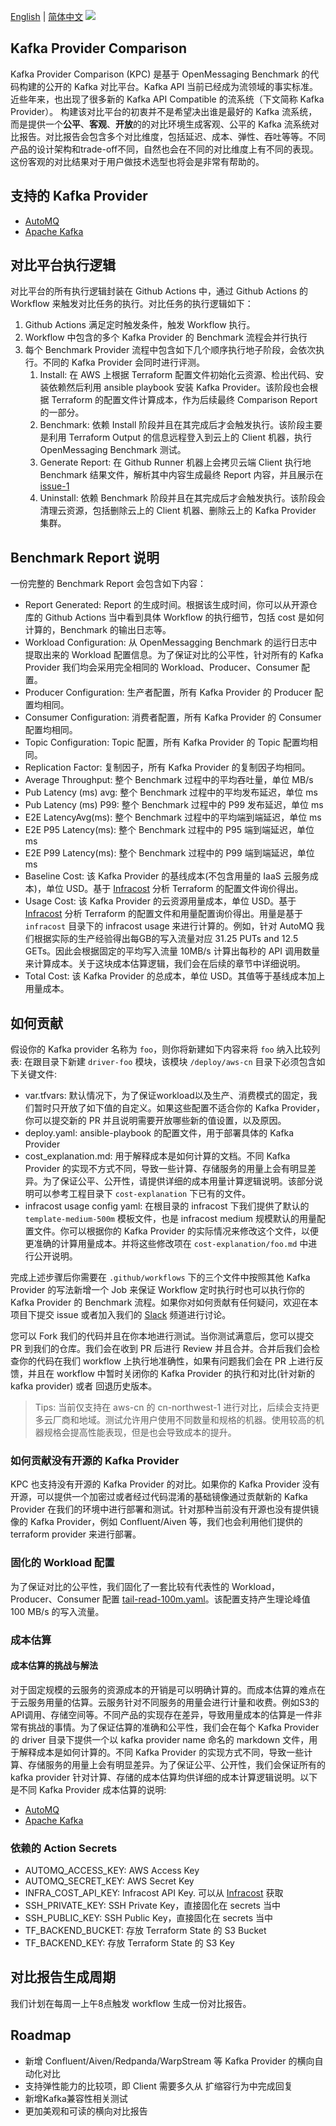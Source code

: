 [English](README.md) | [简体中文](README_zh.md)
![](images/kpc_banner.png)

## Kafka Provider Comparison

Kafka Provider Comparison (KPC) 是基于 OpenMessaging Benchmark 的代码构建的公开的 Kafka 对比平台。Kafka API
当前已经成为流领域的事实标准。近些年来，也出现了很多新的 Kafka API Compatible 的流系统（下文简称 Kafka Provider）。
构建该对比平台的初衷并不是希望决出谁是最好的 Kafka 流系统，而是提供一个**公平**、**客观**、**开放**的的对比环境生成客观、公平的 Kafka
流系统对比报告。对比报告会包含多个对比维度，包括延迟、成本、弹性、吞吐等等。不同产品的设计架构和trade-off不同，自然也会在不同的对比维度上有不同的表现。这份客观的对比结果对于用户做技术选型也将会是非常有帮助的。

## 支持的 Kafka Provider

* [AutoMQ](https://www.automq.com)
* [Apache Kafka](https://kafka.apache.org)

## 对比平台执行逻辑

对比平台的所有执行逻辑封装在 Github Actions 中，通过 Github Actions 的 Workflow 来触发对比任务的执行。对比任务的执行逻辑如下：

1. Github Actions 满足定时触发条件，触发 Workflow 执行。
2. Workflow 中包含的多个 Kafka Provider 的 Benchmark 流程会并行执行
3. 每个 Benchmark Provider 流程中包含如下几个顺序执行地子阶段，会依次执行。不同的 Kafka Provider 会同时进行评测。
   1. Install: 在 AWS 上根据 Terraform 配置文件初始化云资源、检出代码、安装依赖然后利用 ansible playbook 安装 Kafka
      Provider。该阶段也会根据 Terraform 的配置文件计算成本，作为后续最终 Comparison Report 的一部分。
   2. Benchmark: 依赖 Install 阶段并且在其完成后才会触发执行。该阶段主要是利用 Terraform Output 的信息远程登入到云上的 Client 机器，执行 OpenMessaging Benchmark 测试。
   3. Generate Report: 在 Github Runner 机器上会拷贝云端 Client 执行地 Benchmark 结果文件，解析其中内容生成最终 Report 内容，并且展示在 [issue-1](https://github.com/AutoMQ/kafka-provider-comparison/issues/1)
   4. Uninstall: 依赖 Benchmark 阶段并且在其完成后才会触发执行。该阶段会清理云资源，包括删除云上的 Client 机器、删除云上的 Kafka Provider 集群。

## Benchmark Report 说明

一份完整的 Benchmark Report 会包含如下内容：
- Report Generated: Report 的生成时间。根据该生成时间，你可以从开源仓库的 Github Actions 当中看到具体 Workflow 的执行细节，包括 cost 是如何计算的，Benchmark 的输出日志等。
- Workload Configuration: 从 OpenMessagging Benchmark 的运行日志中提取出来的 Workload 配置信息。为了保证对比的公平性，针对所有的 Kafka Provider 我们均会采用完全相同的 Workload、Producer、Consumer 配置。
- Producer Configuration: 生产者配置，所有 Kafka Provider 的 Producer 配置均相同。
- Consumer Configuration: 消费者配置，所有 Kafka Provider 的 Consumer 配置均相同。
- Topic Configuration: Topic 配置，所有 Kafka Provider 的 Topic 配置均相同。
- Replication Factor: 复制因子，所有 Kafka Provider 的复制因子均相同。
- Average Throughput: 整个 Benchmark 过程中的平均吞吐量，单位 MB/s
- Pub Latency (ms) avg: 整个 Benchmark 过程中的平均发布延迟，单位 ms
- Pub Latency (ms) P99: 整个 Benchmark 过程中的 P99 发布延迟，单位 ms
- E2E LatencyAvg(ms): 整个 Benchmark 过程中的平均端到端延迟，单位 ms
- E2E P95 Latency(ms): 整个 Benchmark 过程中的 P95 端到端延迟，单位 ms
- E2E P99 Latency(ms): 整个 Benchmark 过程中的 P99 端到端延迟，单位 ms
- Baseline Cost: 该 Kafka Provider 的基线成本(不包含用量的 IaaS 云服务成本)，单位 USD。基于 [Infracost](https://www.infracost.io/) 分析 Terraform 的配置文件询价得出。
- Usage Cost: 该 Kafka Provider 的云资源用量成本，单位 USD。基于 [Infracost](https://www.infracost.io/) 分析 Terraform 的配置文件和用量配置询价得出。用量是基于 `infracost` 目录下的 infracost usage 来进行计算的。例如，针对 AutoMQ 我们根据实际的生产经验得出每GB的写入流量对应 31.25 PUTs and 12.5 GETs。因此会根据固定的平均写入流量 10MB/s 计算出每秒的 API 调用数量来计算成本。关于这块成本估算逻辑，我们会在后续的章节中详细说明。
- Total Cost: 该 Kafka Provider 的总成本，单位 USD。其值等于基线成本加上用量成本。

## 如何贡献

假设你的 Kafka provider 名称为 `foo`，则你将新建如下内容来将 `foo` 纳入比较列表:
在跟目录下新建 `driver-foo` 模块，该模块 `/deploy/aws-cn` 目录下必须包含如下关键文件:
- var.tfvars: 默认情况下，为了保证workload以及生产、消费模式的固定，我们暂时只开放了如下值的自定义。如果这些配置不适合你的 Kafka Provider，你可以提交新的 PR 并且说明需要开放哪些新的值设置，以及原因。
- deploy.yaml: ansible-playbook 的配置文件，用于部署具体的 Kafka Provider
- cost_explanation.md: 用于解释成本是如何计算的文档。不同 Kafka Provider 的实现不方式不同，导致一些计算、存储服务的用量上会有明显差异。为了保证公平、公开性，请提供详细的成本用量计算逻辑说明。该部分说明可以参考工程目录下 `cost-explanation` 下已有的文件。
- infracost usage config yaml: 在根目录的 infracost 下我们提供了默认的 `template-medium-500m` 模板文件，也是 infracost medium 规模默认的用量配置文件。你可以根据你的 Kafka Provider 的实际情况来修改这个文件，以便更准确的计算用量成本。并将这些修改项在 `cost-explanation/foo.md` 中进行公开说明。

完成上述步骤后你需要在 `.github/workflows` 下的三个文件中按照其他 Kafka Provider 的写法新增一个 Job 来保证 Workflow 定时执行时也可以执行你的 Kafka Provider 的 Benchmark 流程。如果你对如何贡献有任何疑问，欢迎在本项目下提交 issue 或者加入我们的 [Slack](https://join.slack.com/t/automq/shared_invite/zt-29h17vye9-thf31ebIVL9oXuRdACnOIA) 频道进行讨论。

您可以 Fork 我们的代码并且在你本地进行测试。当你测试满意后，您可以提交 PR 到我们的仓库。我们会在收到 PR 后进行 Review 并且合并。合并后我们会检查你的代码在我们 workflow 上执行地准确性，如果有问题我们会在 PR 上进行反馈，并且在 workflow 中暂时关闭你的 Kafka Provider 的执行和对比(针对新的 kafka provider) 或者 回退历史版本。

> Tips: 当前仅支持在 aws-cn 的 cn-northwest-1 进行对比，后续会支持更多云厂商和地域。测试允许用户使用不同数量和规格的机器。使用较高的机器规格会提高性能表现，但是也会导致成本的提升。

### 如何贡献没有开源的 Kafka Provider

KPC 也支持没有开源的 Kafka Provider 的对比。如果你的 Kafka Provider 没有开源，可以提供一个加密过或者经过代码混淆的基础镜像通过贡献新的 Kafka Provider 在我们的环境中进行部署和测试。针对那种当前没有开源也没有提供镜像的 Kafka Provider，例如 Confluent/Aiven 等，我们也会利用他们提供的 terraform provider 来进行部署。

### 固化的 Workload 配置

为了保证对比的公平性，我们固化了一套比较有代表性的 Workload，Producer、Consumer 配置 [tail-read-100m.yaml](workloads/vs/fast-tail-read-100m.yaml)。该配置支持产生理论峰值 100 MB/s 的写入流量。

### 成本估算

#### 成本估算的挑战与解法

对于固定规模的云服务的资源成本的开销是可以明确计算的。而成本估算的难点在于云服务用量的估算。云服务针对不同服务的用量会进行计量和收费。例如S3的API调用、存储空间等。不同产品的实现存在差异，导致用量成本的估算是一件非常有挑战的事情。为了保证估算的准确和公平性，我们会在每个 Kafka Provider 的 driver 目录下提供一个以 kafka provider name 命名的 markdown 文件，用于解释成本是如何计算的。不同 Kafka Provider 的实现方式不同，导致一些计算、存储服务的用量上会有明显差异。为了保证公平、公开性，我们会保证所有的 kafka provider 针对计算、存储的成本估算均供详细的成本计算逻辑说明。以下是不同 Kafka Provider 成本估算的说明:

- [AutoMQ](cost-explanation/automq.md)
- [Apache Kafka](cost-explanation/kafka.md)

### 依赖的 Action Secrets

- AUTOMQ_ACCESS_KEY: AWS Access Key
- AUTOMQ_SECRET_KEY: AWS Secret Key
- INFRA_COST_API_KEY: Infracost API Key. 可以从 [Infracost](https://www.infracost.io/) 获取
- SSH_PRIVATE_KEY: SSH Private Key，直接固化在 secrets 当中
- SSH_PUBLIC_KEY: SSH Public Key，直接固化在 secrets 当中
- TF_BACKEND_BUCKET: 存放 Terraform State 的 S3 Bucket
- TF_BACKEND_KEY: 存放 Terraform State 的 S3 Key

## 对比报告生成周期

我们计划在每周一上午8点触发 workflow 生成一份对比报告。

## Roadmap

- 新增 Confluent/Aiven/Redpanda/WarpStream 等 Kafka Provider 的横向自动化对比
- 支持弹性能力的比较项，即 Client 需要多久从 扩缩容行为中完成回复
- 新增Kafka兼容性相关测试
- 更加美观和可读的横向对比报告

